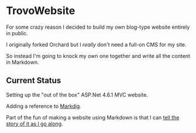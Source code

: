 # TrovoWebsite

For some crazy reason I decided to build my own blog-type website entirely in public.

I originally forked Orchard but I _really_ don't need a full-on CMS for my site. 

So instead I'm going to knock my own one together and write all the content in Markdown.

## Current Status

Setting up the "out of the box" ASP.Net 4.6.1 MVC website.

Adding a reference to [Markdig](https://github.com/xoofx/markdig).

Part of the fun of making a website using Markdown is that I can [tell the story of it as I go along](src/TrovoWebsite/TrovoWebsite/Content/Home.md).
